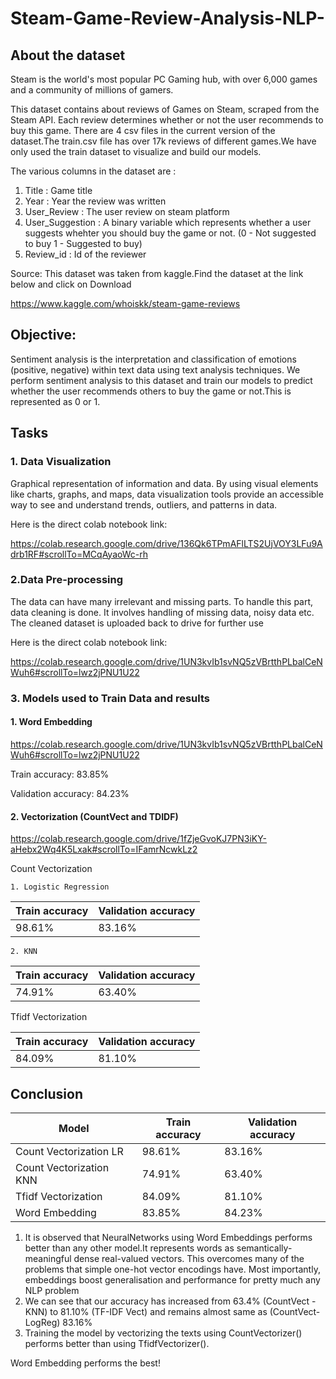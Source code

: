# Steam-Game-Review-Analysis-NLP-

## About the dataset ##
Steam is the world's most popular PC Gaming hub, with over 6,000 games and a community of millions of gamers.

This dataset contains about reviews of Games on Steam, scraped from the Steam API. Each review determines whether or not the user recommends to buy this game.
There are 4 csv files in the current version of the dataset.The train.csv file has over 17k reviews of different games.We have only used the train dataset to visualize and build our models.

The various columns in the dataset are :

1. Title : Game title
2. Year : Year the review was written
3. User_Review : The user review on steam platform
4. User_Suggestion : A binary variable which represents whether a user suggests whehter you should buy the game or not. (0 - Not suggested to buy 1 - Suggested to buy)
5. Review_id : Id of the reviewer

Source:
This dataset was taken from kaggle.Find the dataset at the link below and click on Download

 <https://www.kaggle.com/whoiskk/steam-game-reviews>
 
 
## Objective: ##
Sentiment analysis is the interpretation and classification of emotions (positive, negative) within text data using text analysis techniques. We perform sentiment analysis to this dataset and train our models to predict whether the user recommends others to buy the game or not.This is represented as 0 or 1.

## Tasks ##

### 1. Data Visualization ###
Graphical representation of information and data. By using visual elements like charts, graphs, and maps, data visualization tools provide an accessible way to see and understand trends, outliers, and patterns in data.

Here is the direct colab notebook link:

https://colab.research.google.com/drive/136Qk6TPmAFlLTS2UjVOY3LFu9Adrb1RF#scrollTo=MCqAyaoWc-rh

### 2.Data Pre-processing ###
The data can have many irrelevant and missing parts. To handle this part, data cleaning is done. It involves handling of missing data, noisy data etc.
The cleaned dataset is uploaded back to drive for further use

Here is the direct colab notebook link:

https://colab.research.google.com/drive/1UN3kvIb1svNQ5zVBrtthPLbalCeNWuh6#scrollTo=lwz2jPNU1U22

### 3. Models used to Train Data and results ###


#### 1.  Word Embedding ####

https://colab.research.google.com/drive/1UN3kvIb1svNQ5zVBrtthPLbalCeNWuh6#scrollTo=lwz2jPNU1U22

Train accuracy: 83.85%

Validation accuracy: 84.23%

#### 2. Vectorization (CountVect and TDIDF) ####

https://colab.research.google.com/drive/1fZjeGvoKJ7PN3iKY-aHebx2Wq4K5Lxak#scrollTo=IFamrNcwkLz2

Count Vectorization

    1. Logistic Regression
Train accuracy | Validation accuracy
------------- | -------------
98.61% | 83.16%

    2. KNN
Train accuracy | Validation accuracy
------------- | -------------
74.91% | 63.40%

Tfidf Vectorization

Train accuracy | Validation accuracy
------------- | -------------
84.09% | 81.10%

 
## Conclusion ##

Model | Train accuracy | Validation accuracy 
------------- | ------------- | -------------
Count Vectorization LR| 98.61% | 83.16%
Count Vectorization KNN| 74.91% | 63.40%
Tfidf Vectorization | 84.09% | 81.10%
Word Embedding | 83.85% | 84.23%

1. It is observed that NeuralNetworks using Word Embeddings performs better than any other model.It represents words as semantically-meaningful dense real-valued vectors. This overcomes many of the problems that simple one-hot vector encodings have. Most importantly, embeddings boost generalisation and performance for pretty much any NLP problem
2. We can see that our accuracy has increased from 63.4% (CountVect -KNN) to 81.10% (TF-IDF Vect) and remains almost same as (CountVect- LogReg) 83.16%
3. Training the model by vectorizing the texts using CountVectorizer() performs better than using TfidfVectorizer().

Word Embedding performs the best!
